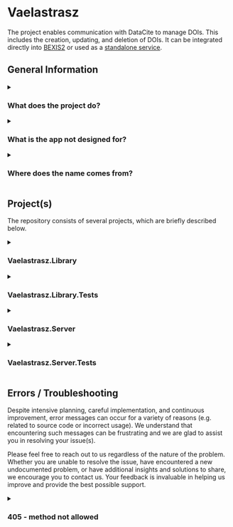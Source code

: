 # Vaelastrasz

The project enables communication with DataCite to manage DOIs. This includes the creation, updating, and deletion of DOIs. It can be integrated directly into [BEXIS2](https://github.com/BEXIS2/Core) or used as a [standalone service](https://github.com/sventhiel/Vaelastrasz/tree/master/Vaelastrasz.Server).

## General Information

<details>
<summary><h3>What does the project do?</h3></summary>

<!--
	Die Verwaltung von DOIs via DataCite's Webseite ist umständlich und zeitaufwändig. Hier setzt Vaelastrasz an und bietet eine einfache Möglichkeit, DOIs zu verwalten. Hierzu wird eine REST API bereitgestellt, die es ermöglicht, DOIs zu erstellen, zu aktualisieren und zu löschen. Diese API kann direkt in BEXIS2 integriert oder als Stand-Alone-Service genutzt werden. Dabei werden verschiedene Funktionen bereitgestellt, die eine einfache Verwaltung von DOIs ermöglichen. Die API ist so gestaltet, dass sie einfach zu bedienen ist und eine schnelle Integration in bestehende Systeme ermöglicht.
-->
* BEXIS2 und Stand-Alone
* DOI Workflow
* DataCite

</details>

<details>
<summary><h3>What is the app not designed for?</h3></summary>

<!-- 
  Neben der Integration in BEXIS2, bzw. Stand-Alone-Benutzung als Web-API-Applikation, gibt es keine bewussten bzw. konkreten Umsetzungen bzw. Nutzungsmöglichkeiten. Dies bedeutet nicht, dass Sie das Projekt/Implementierungen nicht ebenfalls in Ihrem Kontext nutzen können. Sofern Sie eine "netstandard2.0"-kompatible C#-Applikation/Bibliothek benutzen, spricht einer Integration aus technischer Perspektive nichts dagegen.
-->
  ...
</details>

<details>
<summary><h3>Where does the name comes from?</h3></summary>

<!--
  Vaelastrasz ist ein Name, der aus der Welt des beliebten Online-Spiels "World of Warcraft" stammt. In der Spielwelt ist Vaelastrasz ein roter Drache und gehört dem Drachenschwarm von Alexstrasza, der Lebensbinderin, an. Rote Drachen sind bekannt für ihre Rolle als Bewahrer des Lebens und der Natur. Vaelastrasz tritt in der Raid-Instanz "Blackwing Lair" auf, wo er als mächtiger Bossgegner den Spielern gegenübersteht.

  In der Handlung von "World of Warcraft" wurde Vaelastrasz von Nefarian, einem bösen schwarzen Drachen, korrumpiert und gezwungen, gegen seinen Willen zu kämpfen. Dies führt zu einer tragischen Situation, in der Vaelastrasz seinem Dilemma bewusst ist, aber gezwungen ist, gegen die Helden zu kämpfen, die er eigentlich unterstützt. Der Name "Vaelastrasz" selbst ist eine fiktive Kreation, typisch für Fantasy-Elemente und ohne spezifische Bedeutung außerhalb der Spiel- und Lore-Konstrukte von "World of Warcraft".
-->
</details>

## Project(s)

The repository consists of several projects, which are briefly described below.

<details>
<summary><h3>Vaelastrasz.Library</h3></summary>
 This project contains core functionalities of the DataCite workflow(s) that are used by both the Vaelastrasz.Server and corresponding BEXIS2 instance(s).
 It includes entities, models, schemas and services to manage all relevant information necessary for the DataCite workflow(s) - i.e. accounts, users, placeholders and DOIs.
</details>

<details>
<summary><h3>Vaelastrasz.Library.Tests</h3></summary>
  * Tests für Funktionen der Bibliothek
</details>

<details>
<summary><h3>Vaelastrasz.Server</h3></summary>
  * ReST API für die Kommunikation mit DataCite
  * Weitere Funktionen (Schema, Namensauflösung von Personen,...)
  * Exceptionless
  * Swagger
  * Serilog
  * LiteDB
</details>

<details>
<summary><h3>Vaelastrasz.Server.Tests</h3></summary>
  * Tests für Funktionen des Servers - limitiert, da keine Integrationstests
</details>

## Errors / Troubleshooting

Despite intensive planning, careful implementation, and continuous improvement, error messages can occur for a variety of reasons (e.g. related to source code or incorrect usage). We understand that encountering such messages can be frustrating and we are glad to assist you in resolving your issue(s).

Please feel free to reach out to us regardless of the nature of the problem. Whether you are unable to resolve the issue, have encountered a new undocumented problem, or have additional insights and solutions to share, we encourage you to contact us. Your feedback is invaluable in helping us improve and provide the best possible support.

<details>
<summary><h3>405 - method not allowed</h3></summary>
  Check out the host of the used account.
</details>
